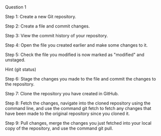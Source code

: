 Question 1  

Step 1: Create a new Git repository. 

Step 2: Create a file and commit changes. 

Step 3: View the commit history of your repository. 

Step 4: Open the file you created earlier and make some changes to it.  

Step 5: Check the file you modified is now marked as "modified" and unstaged.  

Hint (git status) 

Step 6: Stage the changes you made to the file and commit the changes to the repository. 

Step 7: Clone the repository you have created in GitHub. 

Step 8: Fetch the changes, navigate into the cloned repository using the command line, and use the command git fetch to 
fetch any changes that have been made to the original repository since you cloned it. 

Step 9: Pull changes, merge the changes you just fetched into your local copy of the repository, and use the command git
pull. 